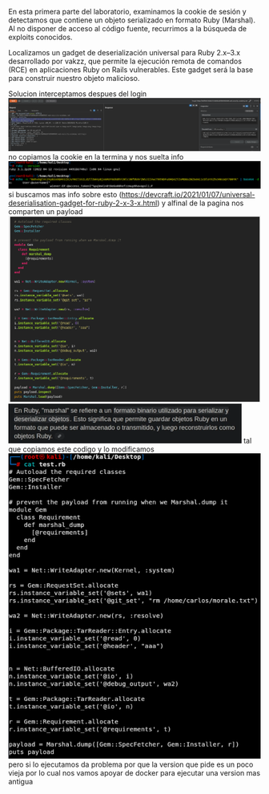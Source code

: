 En esta primera parte del laboratorio, examinamos la cookie de sesión y detectamos que contiene un objeto serializado en formato Ruby (Marshal). Al no disponer de acceso al código fuente, recurrimos a la búsqueda de exploits conocidos.

Localizamos un gadget de deserialización universal para Ruby 2.x–3.x desarrollado por vakzz, que permite la ejecución remota de comandos (RCE) en aplicaciones Ruby on Rails vulnerables. Este gadget será la base para construir nuestro objeto malicioso.

Solucion
interceptamos despues del login
![Pasted_image_20250826232529.png](/Imagenes/Pasted_image_20250826232529.png)
no copiamos la cookie en la termina y nos suelta info
![Pasted_image_20250826232741.png](/Imagenes/Pasted_image_20250826232741.png)
si buscamos mas info sobre esto (https://devcraft.io/2021/01/07/universal-deserialisation-gadget-for-ruby-2-x-3-x.html)
y alfinal de la pagina nos comparten un payload
![Pasted_image_20250826233124.png](/Imagenes/Pasted_image_20250826233124.png)
![Pasted_image_20250826233154.png](/Imagenes/Pasted_image_20250826233154.png)
tal que copiamos este codigo y lo modificamos
![Pasted_image_20250826233628.png](/Imagenes/Pasted_image_20250826233628.png)
pero si lo ejecutamos da problema por que la version que pide es un poco vieja por lo cual nos vamos apoyar de docker para ejecutar una version mas antigua
